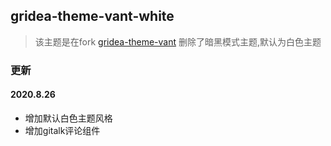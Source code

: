## gridea-theme-vant-white
> 该主题是在fork [gridea-theme-vant](https://github.com/insdram/gridea-theme-vant) 删除了暗黑模式主题,默认为白色主题

### 更新

#### 2020.8.26
- 增加默认白色主题风格
- 增加gitalk评论组件